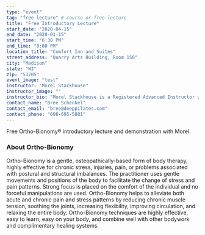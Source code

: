 ```yaml
---
type: "event"
tag: "free-lecture" # course or free-lecture
title: "Free Introductory Lecture"
start_date: "2020-04-15"
end_date: "2020-01-15"
start_time: "6:30 PM"
end_time: "8:00 PM"
location_title: "Comfort Inn and Suites"
street_address: "Quarry Arts Building, Room 150"
city: "Madison"
state: "WI"
zip: "53705"
event_image: "test"
instructor: "Morel Stackhouse"
instructor_image: ""
instructor_bio: "Morel Stackhouse is a Registered Advanced Instructor with the Society of Ortho-Bionomy International. She began her study of Ortho-Bionomy in 1984 and was fortunate to have studied with Arthur Lincoln Pauls D.O., the system's Founder. Morel has been teaching throughout the US since 1989. She enjoys introducing this bodywork system to others and working with students to develop their skill and confidence as they grow with the work. She is approved by the National Certification Board for Therapeutic Massage and Bodywork (NCBTMB) as a Continuing Education Approved Provider."
contact_name: "Bree Schenkel"
contact_email: "bree@deeppilates.com"
contact_phone: "608-695-5881"
---
```


Free Ortho-Bionomy® introductory lecture and demonstration with Morel.

### About Ortho-Bionomy

Ortho-Bionomy is a gentle, osteopathically-based form of body therapy, highly effective for chronic stress, injuries, pain, or problems associated with postural and structural imbalances. The practitioner uses gentle movements and positions of the body to facilitate the change of stress and pain patterns. Strong focus is placed on the comfort of the individual and no forceful manipulations are used.  Ortho-Bionomy helps to alleviate both acute and chronic pain and stress patterns by reducing chronic muscle tension, soothing the joints, increasing flexibility, improving circulation, and relaxing the entire body. Ortho-Bionomy techniques are highly effective, easy to learn, easy on your body, and combine well with other bodywork and complimentary healing systems. 
